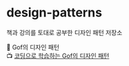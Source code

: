 # design-patterns
책과 강의를 토대로 공부한 디자인 패턴 저장소

📘 Gof의 디자인 패턴 <br>
📺 [코딩으로 학습하는 Gof의 디자인 패턴](https://www.inflearn.com/course/%EB%94%94%EC%9E%90%EC%9D%B8-%ED%8C%A8%ED%84%B4)

